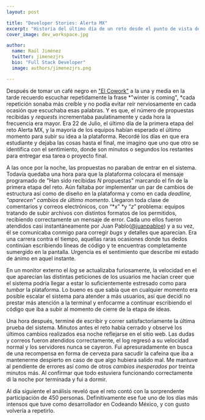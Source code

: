 ```yaml
---
layout: post

title: "Developer Stories: Alerta MX"
excerpt: "Historia del último día de un reto desde el punto de vista de un developer."
cover_image: dev_workspace.jpg

author:
  name: Raúl Jiménez
  twitter: jimenezjrs
  bio: "Full Stack Developer"
  image: authors/jimenezjrs.png

---
```


Después de tomar un café negro en ["El Cowork"](http://www.elcowork.com/) a la una y media en la tarde recuerdo escuchar repetidamente la frase *"winter is coming", *cada repetición sonaba más creíble y no podía evitar reír nerviosamente en cada ocasión que escuchaba esas palabras. Y es que, el número de propuestas recibidas y *requests* incrementaba paulatinamente y cada hora la frecuencia era mayor. Era 22 de Julio, el último día de la primera etapa del reto Alerta MX, y la mayoría de los equipos habían esperado el último momento para subir su idea a la plataforma. Recordé los días en que era estudiante y dejaba las cosas hasta el final, me imagino que uno que otro se identifica con el sentimiento, donde son minutos o segundos los restantes para entregar esa tarea o proyecto final.

A las once por la noche, las propuestas no paraban de entrar en el sistema. Todavía quedaba una hora para que la plataforma colocara el mensaje programado de "Han sido recibidas *N* propuestas" marcando el fin de la primera etapa del reto. Aún faltaba por implementar un par de cambios de estructura así como de diseño en la plataforma y como en cada *deadline, "*aparecen*" cambios de último momento*. Llegaron toda clase de comentarios y correos electrónicos, con “*x” *y “*z*” problema: equipos tratando de subir archivos con distintos formatos de los permitidos, recibiendo correctamente un mensaje de error. Cada uno ellos fueron atendidos casi instantáneamente por Juan Pablo([@juanpabloe](https://twitter.com/juanpabloe)) y a su vez, él se comunicaba conmigo para corregir *bugs* y detalles que aparecían. Era una carrera contra el tiempo, aquellas raras ocasiones donde tus dedos continúan escribiendo líneas de código y te encuentras completamente sumergido en la pantalla. Urgencia es el sentimiento que describe mi estado de ánimo en aquel instante.

En un monitor externo el *log* se actualizaba furiosamente, la velocidad en el que aparecían las distintas peticiones de los usuarios me hacían creer que el sistema podría llegar a estar lo suficientemente estresado como para *tumbar* la plataforma. Lo bueno es que sabía que en cualquier momento era posible escalar el sistema para atender a más usuarios, así que decidí no prestar más atención a la terminal y enfocarme a continuar escribiendo el código que iba a subir al momento de cierre de la etapa de ideas.

Una hora después, terminé de escribir y correr satisfactoriamente la última prueba del sistema. Minutos antes el reto había cerrado y observé los últimos cambios realizados esa noche reflejarse en el sitio web. Las dudas y correos fueron atendidos correctamente, el log regresó a su velocidad normal y los servidores nunca se cayeron. Fui apresuradamente en busca de una recompensa en forma de cerveza para sacudir la cafeína que iba a mantenerme despierto en caso de que algo hubiera salido mal. Me mantuve al pendiente de errores así como de otros *cambios inesperados* por treinta minutos más. Al confirmar que todo estuviera funcionando correctamente di la noche por terminada y fui a dormir.

Al día siguiente el análisis reveló que el reto contó con la sorprendente participación de 450 personas. Definitivamente ese fue uno de los días más intensos que tuve como desarrollador en Codeando México, y con gusto volvería a repetirlo.
